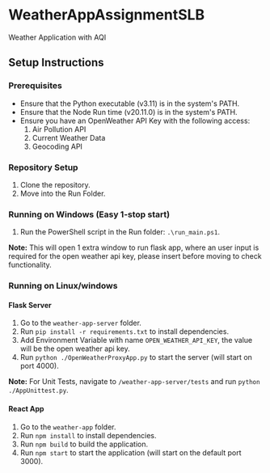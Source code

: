 # WeatherAppAssignmentSLB
Weather Application with AQI

## Setup Instructions

### Prerequisites

- Ensure that the Python executable (v3.11) is in the system's PATH.
- Ensure that the Node Run time (v20.11.0) is in the system's PATH.
- Ensure you have an OpenWeather API Key with the following access:
    1. Air Pollution API
    2. Current Weather Data
    3. Geocoding API

### Repository Setup

1. Clone the repository.
2. Move into the Run Folder.

### Running on Windows (Easy 1-stop start)

1. Run the PowerShell script in the Run folder: `.\run_main.ps1`.

**Note:** This will open 1 extra window to run flask app, where an user input is required for the open weather api key, please insert before moving to check functionality.

### Running on Linux/windows

#### Flask Server

1. Go to the `weather-app-server` folder.
2. Run `pip install -r requirements.txt` to install dependencies.
3. Add Environment Variable with name `OPEN_WEATHER_API_KEY`, the value will be the open weather api key.
4. Run `python ./OpenWeatherProxyApp.py` to start the server (will start on port 4000).

**Note:** For Unit Tests, navigate to `/weather-app-server/tests` and run `python ./AppUnittest.py`.

#### React App

1. Go to the `weather-app` folder.
2. Run `npm install` to install dependencies.
3. Run `npm build` to build the application.
4. Run `npm start` to start the application (will start on the default port 3000).